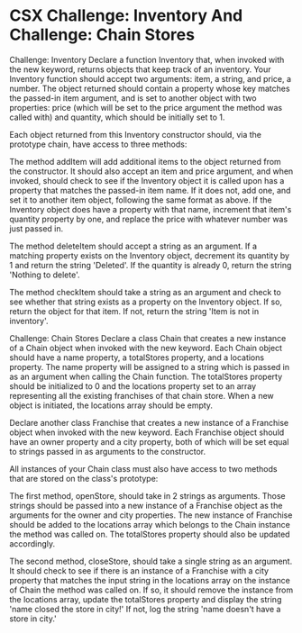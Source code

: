 # CSX Challenge: Inventory And Challenge: Chain Stores
Challenge: Inventory
Declare a function Inventory that, when invoked with the new keyword, returns objects that keep track of an inventory. Your Inventory function should accept two arguments: item, a string, and price, a number. The object returned should contain a property whose key matches the passed-in item argument, and is set to another object with two properties: price (which will be set to the price argument the method was called with) and quantity, which should be initially set to 1.

Each object returned from this Inventory constructor should, via the prototype chain, have access to three methods:

The method addItem will add additional items to the object returned from the constructor. It should also accept an item and price argument, and when invoked, should check to see if the Inventory object it is called upon has a property that matches the passed-in item name. If it does not, add one, and set it to another item object, following the same format as above. If the Inventory object does have a property with that name, increment that item's quantity property by one, and replace the price with whatever number was just passed in.

The method deleteItem should accept a string as an argument. If a matching property exists on the Inventory object, decrement its quantity by 1 and return the string 'Deleted'. If the quantity is already 0, return the string 'Nothing to delete'.

The method checkItem should take a string as an argument and check to see whether that string exists as a property on the Inventory object. If so, return the object for that item. If not, return the string 'Item is not in inventory'.





Challenge: Chain Stores
Declare a class Chain that creates a new instance of a Chain object when invoked with the new keyword. Each Chain object should have a name property, a totalStores property, and a locations property. The name property will be assigned to a string which is passed in as an argument when calling the Chain function. The totalStores property should be initialized to 0 and the locations property set to an array representing all the existing franchises of that chain store. When a new object is initiated, the locations array should be empty.

Declare another class Franchise that creates a new instance of a Franchise object when invoked with the new keyword. Each Franchise object should have an owner property and a city property, both of which will be set equal to strings passed in as arguments to the constructor.

All instances of your Chain class must also have access to two methods that are stored on the class's prototype:

The first method, openStore, should take in 2 strings as arguments. Those strings should be passed into a new instance of a Franchise object as the arguments for the owner and city properties. The new instance of Franchise should be added to the locations array which belongs to the Chain instance the method was called on. The totalStores property should also be updated accordingly.

The second method, closeStore, should take a single string as an argument. It should check to see if there is an instance of a Franchise with a city property that matches the input string in the locations array on the instance of Chain the method was called on. If so, it should remove the instance from the locations array, update the totalStores property and display the string 'name closed the store in city!' If not, log the string 'name doesn't have a store in city.'
